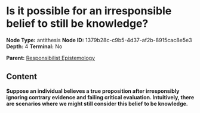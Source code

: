 # Is it possible for an irresponsible belief to still be knowledge?

**Node Type:** antithesis
**Node ID:** 1379b28c-c9b5-4d37-af2b-8915cac8e5e3
**Depth:** 4
**Terminal:** No

**Parent:** [Responsibilist Epistemology](responsibilist-epistemology-synthesis-69752ad8-5d3c-409a-957c-e718f4ec264b.md)

## Content

**Suppose an individual believes a true proposition after irresponsibly ignoring contrary evidence and failing critical evaluation. Intuitively, there are scenarios where we might still consider this belief to be knowledge.**
